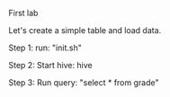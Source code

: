 First lab

Let's create a simple table and load data.

Step 1:  run: "init.sh"

Step 2:  Start hive:  hive

Step 3:  Run query:  "select * from grade"

